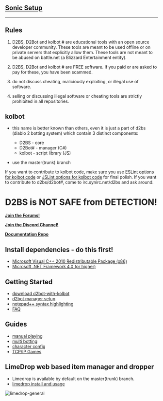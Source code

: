 ## [Sonic Setup](SetupSonic.md/#sonic-setup)

----

## Rules

1. D2BS, D2Bot and kolbot # are educational tools with an open source developer community. These tools are meant to be used offline or on private servers that explicitly allow them. These tools are not meant to be abused on battle.net (a Blizzard Entertainment entity).

2. D2BS, D2Bot and kolbot # are FREE software. If you paid or are asked to pay for these, you have been scammed.

3. do not discuss cheating, maliciously exploiting, or illegal use of software.

4. selling or discussing illegal software or cheating tools are strictly prohibited in all repositories.

## kolbot

* this name is better known than others, even it is just a part of d2bs (diablo 2 botting system) which contain 3 distinct components:
	* D2BS - core
	* D2Bot# - manager (C#)
	* kolbot - script library (JS)

* use the master(trunk) branch

If you want to contribute to kolbot code, make sure you use [ESLint options for kolbot code](https://gist.githubusercontent.com/Nishimura-Katsuo/2d6866666c7acf10047c486a15a7fe60/raw/99ef9c2995929c492ef856772ff346e0f19709cd/.eslintrc.js) or [JSLint options for kolbot code](https://gist.githubusercontent.com/noah-/d917342e52281d54c404e0b2c18b0c6e/raw/fbade95e38b103d2654b90d85ef62a51c4295153/jslint.config) for final polish.
If you want to contribute to d2bs/d2bot#, come to irc.synirc.net/d2bs and ask around.

# D2BS is NOT SAFE from DETECTION!

[**Join the Forums!**](https://d2bot.discourse.group/)

[**Join the Discord Channel!**](https://discord.gg/FuBG8N2)

[**Documentation Repo**](https://github.com/blizzhackers/documentation)

## Install dependencies - do this first!
- [Microsoft Visual C++ 2010 Redistributable Package (x86)](https://www.microsoft.com/en-us/download/details.aspx?id=5555)
- [Microsoft .NET Framework 4.0 (or higher)](https://dotnet.microsoft.com/download/dotnet-framework)

## Getting Started
- [download d2bot-with-kolbot](https://github.com/blizzhackers/documentation/blob/master/d2bot/Download.md#download)
- [d2bot manager setup](https://github.com/blizzhackers/documentation/blob/master/d2bot/ManagerSetup.md/#manager-setup)
- [notepad++ syntax highlighting](https://github.com/blizzhackers/documentation/blob/master/kolbot/Notepad++.md/#syntax-highlighting-in-np)
- [FAQ](https://github.com/blizzhackers/documentation/blob/master/kolbot/FAQ.md/#faq)

## Guides
- [manual playing](https://github.com/blizzhackers/documentation/blob/master/kolbot/ManualPlay.md/#manual-playing)
- [multi botting](https://github.com/blizzhackers/documentation/blob/master/kolbot/MultiBotting.md/#multi-botting)
- [character config](https://github.com/blizzhackers/documentation/blob/master/kolbot/CharacterConfig.md/#character-configuration)
- [TCP/IP Games](https://github.com/blizzhackers/documentation/blob/master/kolbot/TCP-IP%20games.md#tcpip-games)

## LimeDrop web based item manager and dropper

- Limedrop is available by default on the master(trunk) branch.
- [limedrop install and usage](https://github.com/blizzhackers/documentation/blob/master/limedrop/readme.md)


![limedrop-general](https://github.com/blizzhackers/documentation/blob/master/limedrop/assets/limedrop-general.png)
